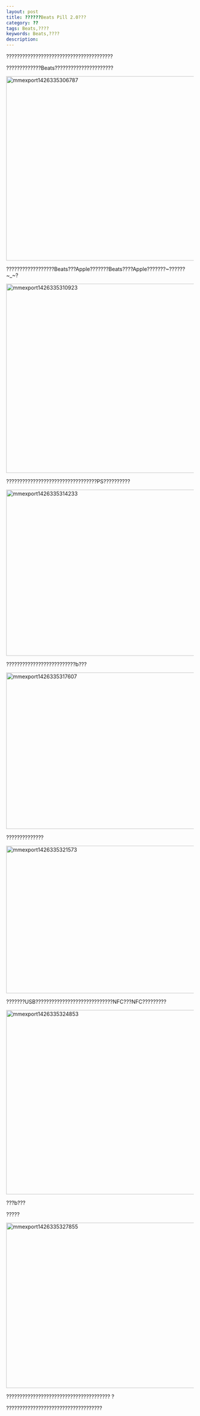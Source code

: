 ```yaml
---
layout: post
title: ??????Beats Pill 2.0???
category: ??
tags: Beats,????
keywords: Beats,????
description: 
---
```


????????????????????????????????????????

?????????????Beats??????????????????????

[<img class="alignnone wp-image-237" src="http://www.gitdc.com/wp-content/uploads/2015/04/mmexport1426335306787-1024x768.jpg" alt="mmexport1426335306787" width="660" height="495" />][1]

??????????????????Beats???Apple???????Beats????Apple???????~??????~_~?

[<img class="alignnone wp-image-238" src="http://www.gitdc.com/wp-content/uploads/2015/04/mmexport1426335310923-1024x788.jpg" alt="mmexport1426335310923" width="660" height="508" />][2]

??????????????????????????????????PS??????????

[<img class="alignnone wp-image-239" src="http://www.gitdc.com/wp-content/uploads/2015/04/mmexport1426335314233-1024x693.jpg" alt="mmexport1426335314233" width="660" height="446" />][3]

??????????????????????????b???

[<img class="alignnone wp-image-240" src="http://www.gitdc.com/wp-content/uploads/2015/04/mmexport1426335317607-1024x651.jpg" alt="mmexport1426335317607" width="660" height="420" />][4]

??????????????

[<img class="alignnone wp-image-241" src="http://www.gitdc.com/wp-content/uploads/2015/04/mmexport1426335321573-1024x614.jpg" alt="mmexport1426335321573" width="660" height="396" />][5]

???????USB?????????????????????????????NFC???NFC?????????

[<img class="alignnone wp-image-242" src="http://www.gitdc.com/wp-content/uploads/2015/04/mmexport1426335324853-1024x768.jpg" alt="mmexport1426335324853" width="660" height="495" />][6]

???b???

?????

[<img class="alignnone wp-image-243" src="http://www.gitdc.com/wp-content/uploads/2015/04/mmexport1426335327855-1024x689.jpg" alt="mmexport1426335327855" width="660" height="444" />][7]

??????????????????????????????????????? ?

????????????????????????????????????


[1]: http://www.gitdc.com/wp-content/uploads/2015/04/mmexport1426335306787.jpg
[2]: http://www.gitdc.com/wp-content/uploads/2015/04/mmexport1426335310923.jpg
[3]: http://www.gitdc.com/wp-content/uploads/2015/04/mmexport1426335314233.jpg
[4]: http://www.gitdc.com/wp-content/uploads/2015/04/mmexport1426335317607.jpg
[5]: http://www.gitdc.com/wp-content/uploads/2015/04/mmexport1426335321573.jpg
[6]: http://www.gitdc.com/wp-content/uploads/2015/04/mmexport1426335324853.jpg
[7]: http://www.gitdc.com/wp-content/uploads/2015/04/mmexport1426335327855.jpg
